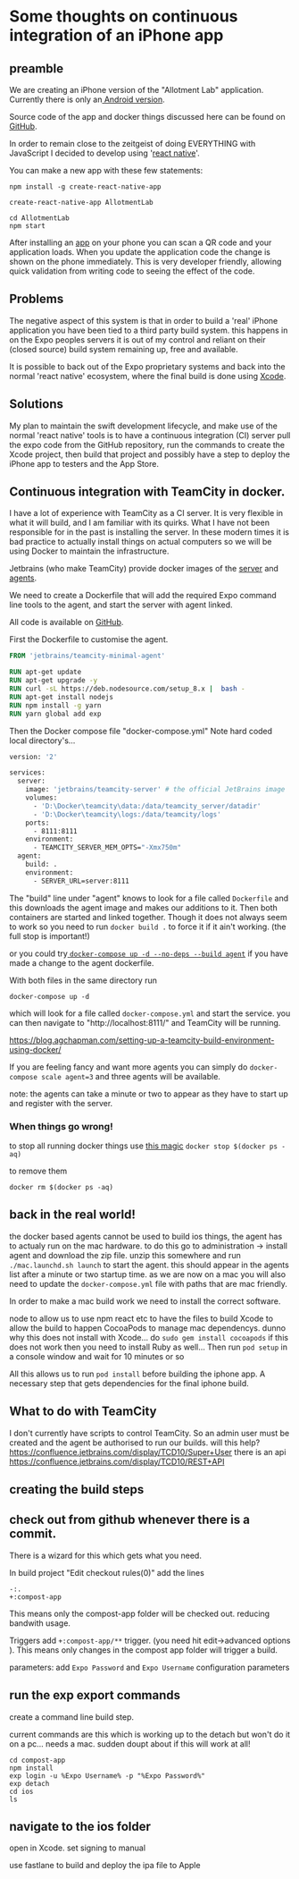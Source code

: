 ﻿# Some thoughts on continuous integration of an iPhone app

## preamble

We are creating an iPhone version of the "Allotment Lab" application. Currently there is only an<a href="https://play.google.com/store/apps/details?id=foam.allotmentlab&hl=en" target="_blank"> Android version</a>. 

Source code of the app and docker things discussed here can be found on <a href="https://github.com/fo-am/iAllotment-app" target="_blank">GitHub</a>.

In order to remain close to the zeitgeist of doing EVERYTHING with JavaScript I decided to develop using '<a href="https://facebook.github.io/react-native/docs/getting-started.html" target="_blank">react native</a>'.

 You can make a new app with these few statements:

```
npm install -g create-react-native-app

create-react-native-app AllotmentLab

cd AllotmentLab
npm start
```
After installing an <a href="https://expo.io/" target="_blank">app</a> on your phone you can scan a QR code and your application loads. When you update the application code the change is shown on the phone immediately. This is very developer friendly, allowing quick validation from writing code to seeing the effect of the code.
## Problems
The negative aspect of this system is that in order to build a 'real' iPhone application you have been tied to a third party build system. this happens in on the Expo peoples servers it is out of my control and reliant on their (closed source) build system remaining up, free and available.

It is possible to back out of the Expo proprietary systems and back into the normal 'react native' ecosystem, where the final build is done using <a href="https://developer.apple.com/xcode/" target="_blank">Xcode</a>.
## Solutions
My plan to maintain the swift development lifecycle, and make use of the normal 'react native' tools is to have a continuous integration (CI) server pull the expo code from the GitHub repository, run the commands to create the Xcode project, then build that project and possibly have a step to deploy the iPhone app to testers and the App Store.


## Continuous integration with TeamCity in docker.

I have a lot of experience with TeamCity as a CI server. It is very flexible in what it will build, and I am familiar with its quirks. What I have not been responsible for in the past is installing the server. In these modern times it is bad practice to actually install things on actual computers so we will be using Docker to maintain the infrastructure.

Jetbrains (who make TeamCity) provide docker images of the <a href="https://hub.docker.com/r/jetbrains/teamcity-server/" target="_blank">server</a> and <a href="https://hub.docker.com/r/jetbrains/teamcity-minimal-agent/" target="_blank">agents</a>.

We need to create a Dockerfile that will add the required Expo command line tools to the agent, and start the server with agent linked.

All code is available on <a href="https://github.com/fo-am/iAllotment-app" target="_blank">GitHub</a>.

First the Dockerfile to customise the agent. 

```dockerfile
FROM 'jetbrains/teamcity-minimal-agent'

RUN apt-get update
RUN apt-get upgrade -y
RUN curl -sL https://deb.nodesource.com/setup_8.x |  bash - 
RUN apt-get install nodejs 
RUN npm install -g yarn 
RUN yarn global add exp
```
Then the Docker compose file "docker-compose.yml" Note hard coded local directory's...

```dockerfile
version: '2'

services:  
  server:
    image: 'jetbrains/teamcity-server' # the official JetBrains image
    volumes:
      - 'D:\Docker\teamcity\data:/data/teamcity_server/datadir'
      - 'D:\Docker\teamcity\logs:/data/teamcity/logs'
    ports:
      - 8111:8111
    environment:
      - TEAMCITY_SERVER_MEM_OPTS="-Xmx750m"
  agent:
    build: .
    environment:
      - SERVER_URL=server:8111
```
The "build" line under "agent" knows to look for a file called `Dockerfile` and this downloads the agent image and makes our additions to it. Then both containers are started and linked together. Though it does not always seem to work so you need to run `docker build .` to force it if it ain't working. (the full stop is important!)

or you could try<a href="http://staxmanade.com/2016/09/how-to-update-a-single-running-docker-compose-container/" target="_blank"> `docker-compose up -d --no-deps --build agent`</a> if you have made a change to the agent dockerfile.

With both files in the same directory run 

`docker-compose up -d`

which will look for a file called `docker-compose.yml` and start the service. you can then navigate to "http://localhost:8111/" and TeamCity will be running.


https://blog.agchapman.com/setting-up-a-teamcity-build-environment-using-docker/


If you are feeling fancy and want more agents you can simply do `docker-compose scale agent=3` and three agents will be available.

note: the agents can take a minute or two to appear as they have to start up and register with the server.

### When things go wrong!
to stop all running docker things use <a href="http://blog.baudson.de/blog/stop-and-remove-all-docker-containers-and-images" target="_blank">this magic</a> 
`docker stop $(docker ps -aq)`

to remove them

`docker rm $(docker ps -aq)`

## back in the real world!
the docker based agents cannot be used to build ios things, the agent has to actualy run on the mac hardware.
to do this go to administration -> install agent and download the zip file.
unzip this somewhere and run `./mac.launchd.sh launch` to start the agent. this should appear in the agents list after a minute or two startup time.
as we are now on a mac you will also need to update the `docker-compose.yml` file with paths that are mac friendly.

In order to make a mac build work we need to install the correct software.

node to allow us to use npm
react etc to have the files to build
Xcode to allow the build to happen
CocoaPods to manage mac dependencys. dunno why this does not install with Xcode...
do `sudo gem install cocoapods` if this does not work then you need to install Ruby as well...
Then run `pod setup` in a console window and wait for 10 minutes or so

All this allows us to run `pod install` before building the iphone app. A necessary step that gets dependencies for the final iphone build.


## What to do with TeamCity
I don't currently have scripts to control TeamCity. So an admin user must be created and the agent be authorised to run our builds.
will this help?https://confluence.jetbrains.com/display/TCD10/Super+User
there is an api https://confluence.jetbrains.com/display/TCD10/REST+API

## creating the build steps

## check out from github whenever there is a commit.
There is a wizard for this which gets what you need.

In build project "Edit checkout rules(0)" add the lines

```
-:.
+:compost-app
```
This means only the compost-app folder will be checked out. reducing bandwith usage.

Triggers add `+:compost-app/**` trigger. (you need hit edit->advanced options ). This means only changes in the compost app folder will trigger a build.

parameters: add `Expo Password` and `Expo Username` configuration parameters


## run the exp export commands

create a command line build step.

current commands are this which is working up to the detach but won't do it on a pc... needs a mac. sudden doupt about if this will work at all!

```dos
cd compost-app
npm install
exp login -u %Expo Username% -p "%Expo Password%"
exp detach
cd ios
ls
```


## navigate to the ios folder 
open in Xcode.
set signing to manual



use fastlane to build and deploy the ipa file to Apple





